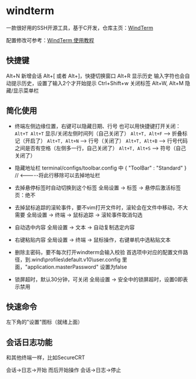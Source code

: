 # windterm

一款很好用的SSH开源工具，基于C开发，仓库主页：[WindTerm](https://github.com/kingToolbox/WindTerm)

配置修改可参考：[WindTerm 使用教程](https://www.xiaoqiuyinboke.cn/archives/1744.html)

## 快捷键

Alt+N 新增会话
Alt+[ 或者 Alt+]，快捷切换窗口
Alt+R 显示历史
 输入字符也会自动提示历史，设置了输入2个才开始提示
Ctrl+Shift+w 关闭标签
Alt+W, Alt+M 隐藏/显示菜单栏

## 简化使用

* 终端左侧边缘位置，右键可以隐藏日期、行号
 也可以用快捷键打开关闭：
  `Alt+T Alt+T` 显示/关闭左侧时间列（自己关闭了）
  `Alt+T, Alt+F`  -->   折叠标记（开启了）
  `Alt+T, Alt+N` -->   行号（关闭了）
  `Alt+T, Alt+B` -->    行号代码之间是否有空格（左侧多一行，自己关闭了）
  `Alt+T, Alt+S` -->    符号（自己关闭了）

* 隐藏地址栏
 terminal/configs/toolbar.config 中  { "ToolBar" : "Standard" }  // <-----将此行移除可以去掉地址栏

* 去掉悬停标签时自动切换到这个标签
 全局设置 -> 标签 -> 悬停后激活标签页：绝不

* 去掉鼠标追踪的滚轮事件，要不vim打开文件时，滚轮会在文件中移动，不大需要
 全局设置 -> 终端 -> 鼠标追踪 -> 滚轮事件取消勾选

* 自动选中内容
 全局设置 -> 文本 -> 自动复制选定内容
* 右键粘贴内容
 全局设置 -> 终端 -> 鼠标操作，右键单机中选粘贴文本

* 删除主密码，要不每次打开windterm会输入校验
 首选项中对应的配置文件路径，到.wind\profiles\default.v10\user.config 里面，"application.masterPassword" 设置为false
* 锁屏超时，默认30分钟，可关闭
 全局设置 -> 安全中的锁屏超时，设置0即表示禁用

## 快速命令

左下角的"设置"图标（就绪上面）

## 会话日志功能

和其他终端一样，比如SecureCRT

会话->日志->开始
 而后开始操作
会话->日志->停止